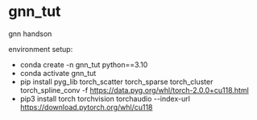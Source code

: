 # gnn_tut
gnn handson

environment setup:
- conda create -n gnn_tut python==3.10 
- conda activate gnn_tut
- pip install pyg_lib torch_scatter torch_sparse torch_cluster torch_spline_conv -f https://data.pyg.org/whl/torch-2.0.0+cu118.html
- pip3 install torch torchvision torchaudio --index-url https://download.pytorch.org/whl/cu118
